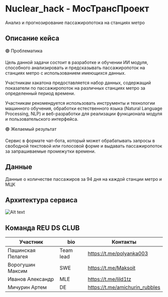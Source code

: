# Nuclear_hack - МосТрансПроект

Анализ и прогнозирование пассажиропотока на станциях метро

## Описание кейса

🟣 Проблематика

Цель данной задачи состоит в разработке и обучении ИИ модуля, способного анализировать и предсказывать пассажиропоток на станциях метро с использованием имеющихся данных.

Участникам хакатона предоставляется набор данных, содержащий показатели по пассажиропоток на различных станциях метро за определенный период времени.

Участникам рекомендуется использовать инструменты и технологии машинного обучения, обработки естественного языка (Natural Language Processing, NLP) и веб-разработки для реализации функционала модуля и пользовательского интерфейса.


🟣 Желаемый результат

Сервис в формате чат-бота, который может обрабатывать запросы в свободной текстовой или голосовой форме и выдавать пассажиропоток за запрашиваемые промежутки времени. 

## Данные

Данные о количестве пассажиров за 94 дня на каждой станции метро и МЦК

## Архитектура сервиса
![Alt text](Архитектура.png) 

## Команда REU DS CLUB

| Участник                       | bio       | Контакты                        |
|--------------------------------|-----------|---------------------------------|
| Пашинская Пелагея              | Team lead | https://t.me/polyanka003        |
| Ворогушин Максим               | SWE       | https://t.me/Maksoit            |
| Иванов Александр               | MLE       | https://t.me/lild1tz            |
| Мичурин Артем                  | DE        | https://t.me/amichurin_rubbles  |
